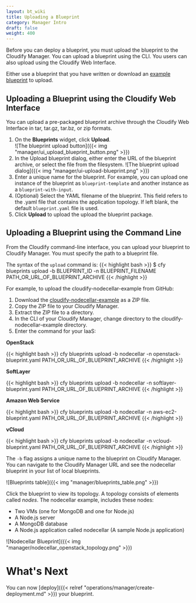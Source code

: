 ```yaml
---
layout: bt_wiki
title: Uploading a Blueprint
category: Manager Intro
draft: false
weight: 400
---
```


Before you can deploy a blueprint, you must upload the blueprint to the Cloudify Manager. You can upload a blueprint using the CLI. You users can also upload using the Cloudify Web Interface.

Either use a blueprint that you have written or download an [example blueprint](https://github.com/cloudify-cosmo/cloudify-nodecellar-example) to upload.


## Uploading a Blueprint using the Cloudify Web Interface

You can upload a pre-packaged blueprint archive through the Cloudify Web Interface in tar, tar.gz, tar.bz, or zip formats.

1. On the **Blueprints** widget, click **Upload**.   
   ![The blueprint upload button]({{< img "manager/ui_upload_blueprint_button.png" >}})
2. In the Upload blueprint dialog, either enter the URL of the blueprint archive, or select the file from the filesystem.
   ![The blueprint upload dialog]({{< img "manager/ui-upload-blueprint.png" >}})
3. Enter a unique name for the blueprint.
   For example, you can upload one instance of the blueprint as `blueprint-template` and another instance as a `blueprint-with-input`.
4. (Optional) Select the YAML filename of the blueprint.
   This field refers to the .yaml file that contains the application topology. If left blank, the default `blueprint.yaml` file is used. 
5. Click **Upload** to upload the upload the blueprint package.


## Uploading a Blueprint using the Command Line

From the Cloudify command-line interface, you can upload your blueprint to Cloudify Manager. You must specify the path to a blueprint file.

The syntax of the `upload` command is:
{{< highlight  bash >}}
$ cfy blueprints upload -b BLUEPRINT_ID -n BLUEPRINT_FILENAME PATH_OR_URL_OF_BLUEPRINT_ARCHIVE
{{< /highlight >}}

For example, to upload the cloudify-nodecellar-example from GitHub:

1. Download the [cloudify-nodecellar-example](https://github.com/cloudify-cosmo/cloudify-nodecellar-example) as a ZIP file.
2. Copy the ZIP file to your Cloudify Manager.
3. Extract the ZIP file to a directory.
4. In the CLI of your Cloudify Manager, change directory to the cloudify-nodecellar-example directory.
5. Enter the command for your IaaS:

  <!-- gsInitTab -->
  **OpenStack**

  <!-- gsTabContent "OpenStack" -->
  {{< highlight  bash >}}
  cfy blueprints upload -b nodecellar -n openstack-blueprint.yaml PATH_OR_URL_OF_BLUEPRINT_ARCHIVE
  {{< /highlight >}}
  <!-- /gsInitContent -->

  **SoftLayer**
  <!-- gsTabContent "SoftLayer" -->
  {{< highlight  bash >}}
  cfy blueprints upload -b nodecellar -n softlayer-blueprint.yaml PATH_OR_URL_OF_BLUEPRINT_ARCHIVE
  {{< /highlight >}}
  <!-- /gsInitContent -->

  **Amazon Web Service**
  <!-- gsTabContent "AWS EC2" -->
  {{< highlight  bash >}}
  cfy blueprints upload -b nodecellar -n aws-ec2-blueprint.yaml PATH_OR_URL_OF_BLUEPRINT_ARCHIVE
  {{< /highlight >}}
  <!-- /gsInitContent -->

  **vCloud**
  <!-- gsTabContent "vCloud " -->
  {{< highlight  bash >}}
  cfy blueprints upload -b nodecellar -n vcloud-blueprint.yaml PATH_OR_URL_OF_BLUEPRINT_ARCHIVE
  {{< /highlight >}}
  <!-- /gsInitContent -->

  <!-- /gsInitTab -->

The `-b` flag assigns a unique name to the blueprint on Cloudify Manager. You can navigate to the Cloudify Manager URL and see the nodecellar blueprint in your list of local blueprints.

  ![Blueprints table]({{< img "manager/blueprints_table.png" >}})

Click the blueprint to view its topology. A topology consists of elements called _nodes_. The nodecellar example, includes these nodes:

  * Two VMs (one for MongoDB and one for Node.js)
  * A Node.js server
  * A MongoDB database
  * A Node.js application called nodecellar (A sample Node.js application)

  ![Nodecellar Blueprint]({{< img "manager/nodecellar_openstack_topology.png" >}})


# What's Next

You can now [deploy]({{< relref "operations/manager/create-deployment.md" >}}) your blueprint.
